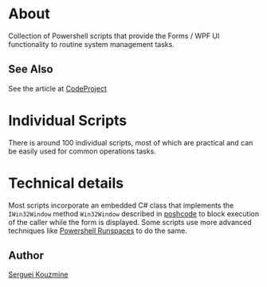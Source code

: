 About
=====

Collection of Powershell scripts that provide the Forms / WPF UI functionality to routine system management tasks.


See Also
--------
See the article at <a href="http://www.codeproject.com/Articles/799161/Dealing-with-Powershell-Inputs-via-Basic-Windows-F">CodeProject</a>

Individual Scripts
==================

There is around 100 individual scripts, most of which are practical and can be easily used for common operations tasks. 

Technical details
=================
Most scripts incorporate
an embedded C# class that implements  the `IWin32Window` method `Win32Window` described in [poshcode](http://poshcode.org/2002) to block execution of the caller while the form is displayed. Some scripts use more advanced techniques like [Powershell Runspaces](https://blogs.technet.microsoft.com/heyscriptingguy/2015/11/26/beginning-use-of-powershell-runspaces-part-1/) to do the same. 

Author
------
[Serguei Kouzmine](kouzmine_serguei@yahoo.com)
